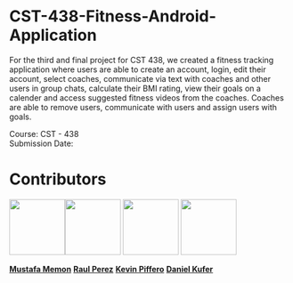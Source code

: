 # CST-438-Fitness-Android-Application

For the third and final project for CST 438, we created a fitness tracking application where users are able to create an account, login, edit their account, select coaches, communicate via text with coaches and other users in group chats, calculate their BMI rating, view their goals on a calender and access suggested fitness videos from the coaches. Coaches are able to remove users, communicate with users and assign users with goals.  

Course: CST - 438    
Submission Date: 

# Contributors
   

<img src="https://avatars0.githubusercontent.com/u/56463794?s=460&u=51a6894b1a25198db0fdde512f49f685b1a2be29&v=4" width="100px;" style="max-width:100%;"><img src="https://avatars0.githubusercontent.com/u/45471317?s=460&v=4" width="100px;" style="max-width:100%;">      <img src="https://avatars1.githubusercontent.com/u/40708874?s=460&u=1fe65c8b491b7e2e337e9fbf3aa9b2eb62114025&v=4" width="100px;" style="max-width:100%;">      <img src="https://avatars2.githubusercontent.com/u/70610229?s=460&v=4" width="100px;" style="max-width:100%;">

<a href="https://github.com/mmemon21"><b>Mustafa Memon</b></a>
<a href="https://github.com/raul676"><b>Raul Perez</b></a>
<a href="https://github.com/ktpiffero"><b>Kevin Piffero</b></a>
<a href="https://github.com/lizardgai4"><b>Daniel Kufer</b></a>
